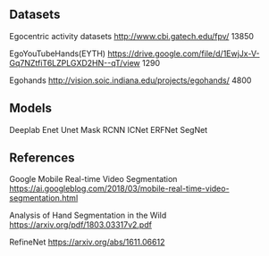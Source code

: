 ## Datasets

Egocentric activity datasets
http://www.cbi.gatech.edu/fpv/
13850

EgoYouTubeHands(EYTH)
https://drive.google.com/file/d/1EwjJx-V-Gq7NZtfiT6LZPLGXD2HN--qT/view
1290

Egohands
http://vision.soic.indiana.edu/projects/egohands/
4800

## Models

Deeplab
Enet
Unet
Mask RCNN
ICNet
ERFNet
SegNet

## References

Google Mobile Real-time Video Segmentation
https://ai.googleblog.com/2018/03/mobile-real-time-video-segmentation.html

Analysis of Hand Segmentation in the Wild
https://arxiv.org/pdf/1803.03317v2.pdf

RefineNet
https://arxiv.org/abs/1611.06612


